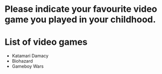 # Please indicate your favourite video game you played in your childhood.

# List of video games
- Katamari Damacy
- Biohazard
- Gameboy Wars
